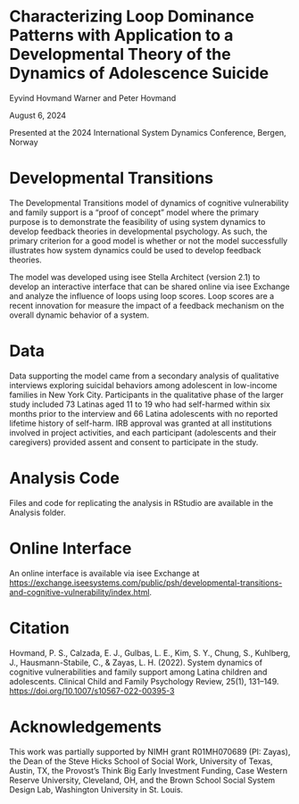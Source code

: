 # Characterizing Loop Dominance Patterns with Application to a Developmental Theory of the Dynamics of Adolescence Suicide
Eyvind Hovmand Warner and Peter Hovmand

August 6, 2024

Presented at the 2024 International System Dynamics Conference, Bergen, Norway


# Developmental Transitions
The Developmental Transitions model of dynamics of cognitive vulnerability and family support is a “proof of concept” model where the primary purpose is to demonstrate the feasibility of using system dynamics to develop feedback theories in developmental psychology. As such, the primary criterion for a good model is whether or not the model successfully illustrates how system dynamics could be used to develop feedback theories. 

The model was developed using isee Stella Architect (version 2.1) to develop an interactive interface that can be shared online via isee Exchange and analyze the influence of loops using loop scores. Loop scores are a recent innovation for measure the impact of a feedback mechanism on the overall dynamic behavior of a system. 

# Data
Data supporting the model came from a secondary analysis of qualitative interviews exploring suicidal behaviors among adolescent in low-income families in New York City. Participants in the qualitative phase of the larger study included 73 Latinas aged 11 to 19 who had self-harmed within six months prior to the interview and 66 Latina adolescents with no reported lifetime history of self-harm. IRB approval was granted at all institutions involved in project activities, and each participant (adolescents and their caregivers) provided assent and consent to participate in the study. 

# Analysis Code
Files and code for replicating the analysis in RStudio are available in the Analysis folder.

# Online Interface
An online interface is available via isee Exchange at https://exchange.iseesystems.com/public/psh/developmental-transitions-and-cognitive-vulnerability/index.html.

# Citation 
Hovmand, P. S., Calzada, E. J., Gulbas, L. E., Kim, S. Y., Chung, S., Kuhlberg, J., Hausmann-Stabile, C., & Zayas, L. H. (2022). System dynamics of cognitive vulnerabilities and family support among Latina children and adolescents. Clinical Child and Family Psychology Review, 25(1), 131–149. https://doi.org/10.1007/s10567-022-00395-3

# Acknowledgements
This work was partially supported by NIMH grant R01MH070689 (PI: Zayas), the Dean of the Steve Hicks School of Social Work, University of Texas, Austin, TX, the Provost’s Think Big Early Investment Funding, Case Western Reserve University, Cleveland, OH, and the Brown School Social System Design Lab, Washington University in St. Louis.


